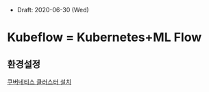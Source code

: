 * Draft: 2020-06-30 (Wed)



# Kubeflow = Kubernetes+ML Flow

## 환경설정

[쿠버네티스 클러스터 설치](install_k8s_cluster.html)

